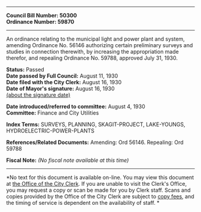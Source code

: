 * * * * *  
  
**Council Bill Number: [](#h0)[](#h2)50300**   
**Ordinance Number: 59870**  
  
* * * * *  
  
An ordinance relating to the municipal light and power plant and system, amending Ordinance No. 56146 authorizing certain preliminary surveys and studies in connection therewith, by increasing the appropriation made therefor, and repealing Ordinance No. 59788, approved July 31, 1930.  
  
**Status:** Passed   
**Date passed by Full Council:** August 11, 1930   
**Date filed with the City Clerk:** August 16, 1930   
**Date of Mayor's signature:** August 16, 1930   
[(about the signature date)](/~public/approvaldate.htm)   
  
  
**Date introduced/referred to committee:** August 4, 1930   
**Committee:** Finance and City Utilities   
  
**Index Terms:** SURVEYS, PLANNING, SKAGIT-PROJECT, LAKE-YOUNGS, HYDROELECTRIC-POWER-PLANTS  
  
**References/Related Documents:** Amending: Ord 56146. Repealing: Ord 59788  
  
**Fiscal Note:** *(No fiscal note available at this time)*  
  
* * * * *  
  
*No text for this document is available on-line. You may view this document at [the Office of the City Clerk](http://www.seattle.gov/leg/clerk/contactUs.htm). If you are unable to visit the Clerk's Office, you may request a copy or scan be made for you by Clerk staff. Scans and copies provided by the Office of the City Clerk are subject to [copy fees](http://clerk.seattle.gov/~public/clerkfees.htm), and the timing of service is dependent on the availability of staff. *  
  
  
